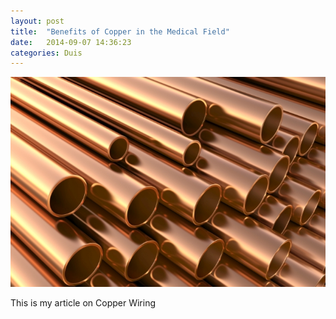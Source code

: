 ```yaml
---
layout: post
title:  "Benefits of Copper in the Medical Field"
date:   2014-09-07 14:36:23
categories: Duis
---
```

<img src="/images/pic01.jpg" alt="">

This is my article on Copper Wiring
